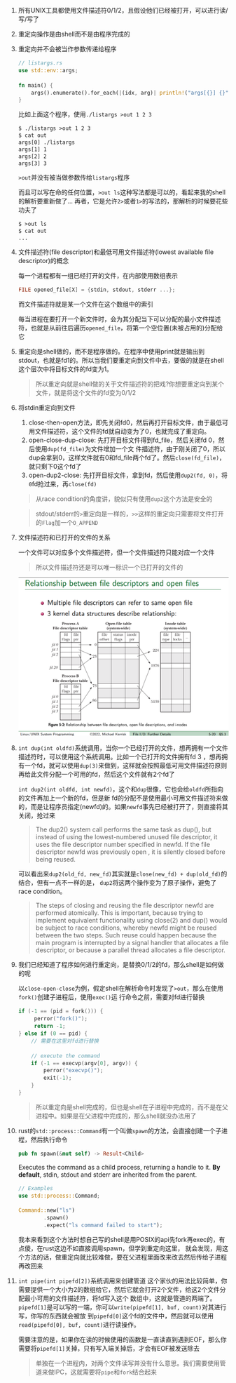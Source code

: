 1. 所有UNIX工具都使用文件描述符0/1/2，且假设他们已经被打开，可以进行读/写/写了

2. 重定向操作是由shell而不是由程序完成的

3. 重定向并不会被当作参数传递给程序

   ```rust
   // listargs.rs
   use std::env::args;

   fn main() {
       args().enumerate().for_each(|(idx, arg)| println!("args[{}] {}", idx, arg));
   }
   ```
   比如上面这个程序，使用`./listargs >out 1 2 3`
   
   ```shell
   $ ./listargs >out 1 2 3
   $ cat out
   args[0] ./listargs
   args[1] 1
   args[2] 2
   args[3] 3
   ```
   
   `>out`并没有被当做参数传给`listargs`程序

   而且可以写在命的任何位置，`>out ls`这种写法都是可以的，看起来我的shell的解析要重新做了...
   再者，它是允许`2>`或者`1>`的写法的，那解析的时候要花些功夫了
   
   ```shell
   $ >out ls
   $ cat out
   ...
   ```

4. 文件描述符(file descriptor)和最低可用文件描述符(lowest available file descriptor)的概念

   每一个进程都有一组已经打开的文件，在内部使用数组表示

   ```c
   FILE opened_file[X] = {stdin, stdout, stderr ...};
   ```

   而文件描述符就是某一个文件在这个数组中的索引

   每当进程在要打开一个新文件时，会为其分配当下可以分配的最小文件描述符，也就是从前往后遍历`opened_file`，将第一个空位置(未被占用的)分配给它
   

5. 重定向是shell做的，而不是程序做的。在程序中使用print就是输出到stdout，也就是fd1的。所以当我们要重定向到文件中去，要做的就是在shell
   这个层次中将目标文件的fd变为1。
   
   > 所以重定向就是shell做的关于文件描述符的把戏?你想要重定向到某个文件，就是将这个文件的fd变为0/1/2
   
6. 将stdin重定向到文件
   
   1. close-then-open方法，即先关闭fd0，然后再打开目标文件，由于最低可用文件描述符，这个文件的fd就自动变为了0，也就完成了重定向。
   2. open-close-dup-close: 先打开目标文件得到fd_file，然后关闭fd 0，然后使用`dup(fd_file)`为文件增加一个文
      件描述符，由于刚关闭了0，所以dup会拿到0，这样文件就有0和fd_file两个fd了。然后`close(fd_file)`，就只剩下0这个fd了
   3. open-dup2-close: 先打开目标文件，拿到fd，然后使用`dup2(fd, 0)`，将`0`fd抢过来，再`close(fd)`
   
   > 从race condition的角度讲，貌似只有使用`dup2`这个方法是安全的
   
   > stdout/stderr的`>`重定向是一样的，`>>`这样的重定向只需要将文件打开的`Flag`加一个`O_APPEND`

7. 文件描述符和已打开的文件的关系

   一个文件可以对应多个文件描述符，但一个文件描述符只能对应一个文件
   
   > 所以文件描述符还是可以唯一标识一个已打开的文件的
   
   ![pic](https://github.com/SteveLauC/pic/blob/main/Screenshot%20from%202022-05-09%2020-04-38.png)
   
8. `int dup(int oldfd)`系统调用，当你一个已经打开的文件，想再拥有一个文件描述符时，可以使用这个系统调用。比如一个已打开的文件拥有fd 3
   ，想再拥有一个fd，就可以使用`dup(3)`来做到，这样就会按照最低可用文件描述符原则再给此文件分配一个可用的fd，然后这个文件就有2个fd了

    `int dup2(int oldfd, int newfd)`，这个和`dup`很像，它也会给`oldfd`所指向的文件再加上一个新的fd，但是新
    fd的分配不是使用最小可用文件描述符来做的，而是让程序员指定(newfd)的。如果`newfd`事先已经被打开了，则直接将其关闭，抢过来
    
    > The dup2() system call performs the same task as dup(), but instead of 
    using the lowest-numbered unused file descriptor, it uses the file descriptor 
    number specified in newfd.  If the file descriptor newfd was previously open
    , it is silently closed before being reused.
    
    可以看出来`dup2(old_fd, new_fd)`其实就是`close(new_fd) + dup(old_fd)`的结合，但有一点不一样的是，
    `dup2`将这两个操作变为了原子操作，避免了race condition。
    
    > The  steps of closing and reusing the file descriptor newfd are performed 
    atomically.  This is important, because trying to implement equivalent functionality 
    using close(2) and dup() would be subject to race conditions, whereby newfd might 
    be reused between the two steps.  Such reuse could happen because the main program
    is interrupted by a signal handler that allocates a file descriptor, or because a 
    parallel thread allocates a file descriptor.
    

9. 我们已经知道了程序如何进行重定向，是替换0/1/2的fd，那么shell是如何做的呢

   以`close-open-close`为例，假定shell在解析命令时发现了`>out`，那么在使用`fork()`创建子进程后，使用`exec()`运
   行命令之前，需要对fd进行替换
   
   ```c
   if (-1 == (pid = fork())) {
        perror("fork()");
        return -1;
   } else if (0 == pid) {
       // 需要在这里对fd进行替换
       
       // execute the command
       if (-1 == execvp(argv[0], argv)) {
           perror("execvp()");
           exit(-1);
       }
   } 
   ```
   
   > 所以重定向是shell完成的，但也是shell在子进程中完成的，而不是在父进程中。如果是在父进程中完成的，那么shell就没办法用了
   

10. rust的`std::process::Command`有一个叫做`spawn`的方法，会直接创建一个子进程，然后执行命令

    ```rust
    pub fn spawn(&mut self) -> Result<Child>
    ```
    Executes the command as a child process, returning a handle to it. **By default**, stdin, stdout and stderr are inherited from the parent.

    ```rust
    // Examples
    use std::process::Command;

    Command::new("ls")
            .spawn()
            .expect("ls command failed to start");
    ```
    
    我本来看到这个方法时想自己写的shell是用POSIX的api先fork再exec的，有点傻，在rust这边不如直接调用spawn，但学到重定向这里，
    就会发现，用这个方法的话，做重定向就比较难做，要在父进程里面改来改去然后传给子进程再改回来
    
11. `int pipe(int pipefd[2])`系统调用来创建管道
    这个家伙的用法比较简单，你需要提供一个大小为2的数组给它，然后它就会打开2个文件，给这2个文件分配最小可用的文件描述符，将fd写入这个
    数组中，这就是管道的两端了。`pipefd[1]`是可以写的一端，你可以`write(pipefd[1], buf, count)`对其进行写，你写的东西就会被放
    到`pipefd[0]`这个fd的文件中，然后就可以使用`read(pipefd[0], buf, count)`进行读操作。
    
    需要注意的是，如果你在读的时候使用的函数是一直读直到遇到EOF，那么你需要将`pipefd[1]`关掉，只有写入端关掉后，才会有EOF被发送除去

    > 单独在一个进程内，对两个文件读写并没有什么意思。我们需要使用管道来做IPC，这就需要将`pipe`和`fork`结合起来
